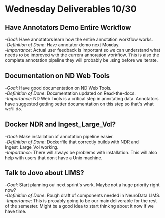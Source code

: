 # Wednesday Deliverables 10/30   

## Have Annotators Demo Entire Workflow

-*Goal*: Have annotators learn how the entire annotation workflow works.  
-*Definition of Done*: Have annotator demo next Monday.  
-*Importance*: Actual user feedback is important so we can understand what needs to be improved with the current annotation workflow. This is also the complete annotation pipeline they will probably be using before we iterate.  


## Documentation on ND Web Tools  

-*Goal*: Have good documentation on ND Web Tools.  
-*Definition of Done*: Documentation updated on Read-the-docs.  
-*Importance*: ND Web Tools is a critical step in annotating data. Annotators have suggested getting better documentation on this step so that's what we'll do.  

## Docker NDR and Ingest_Large_Vol?  

-*Goal*: Make installation of annotation pipeline easier.  
-*Definition of Done*: Dockerfile that correctly builds with NDR and Ingest_Large_Vol working.  
-*Importance*: There will always be problems with installation. This will also help with users that don't have a Unix machine.  

## Talk to Jovo about LIMS?

-*Goal*: Start planning out next sprint's work. Maybe not a huge priority right now?   
-*Definition of Done*: Rough draft of components needed in NeuroData LIMS.  
-*Importance*: This is probably going to be our main deliverable for the rest of the semester. Might be a good idea to start thinking about it now if we have time.   
